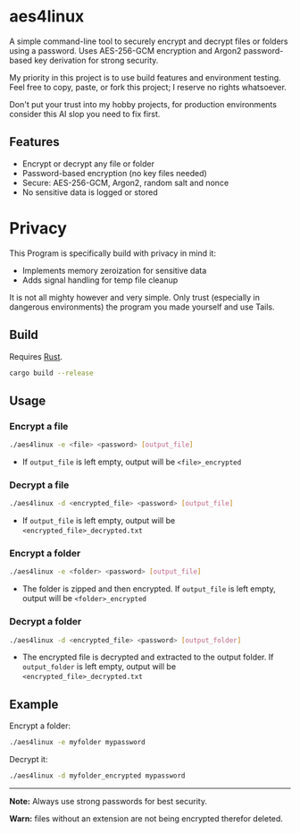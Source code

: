 # aes4linux

A simple command-line tool to securely encrypt and decrypt files or folders using a password. Uses AES-256-GCM encryption and Argon2 password-based key derivation for strong security.

My priority in this project is to use build features and environment testing. Feel free to copy, paste, or fork this project; I reserve no rights whatsoever.

Don't put your trust into my hobby projects, for production environments consider this AI slop you need to fix first.

## Features
- Encrypt or decrypt any file or folder
- Password-based encryption (no key files needed)
- Secure: AES-256-GCM, Argon2, random salt and nonce
- No sensitive data is logged or stored

# Privacy

This Program is specifically build with privacy in mind it:
- Implements memory zeroization for sensitive data
- Adds signal handling for temp file cleanup

It is not all mighty however and very simple. Only trust (especially in dangerous environments) the program you made yourself and use Tails. 

## Build

Requires [Rust](https://www.rust-lang.org/tools/install).

```sh
cargo build --release
```

## Usage

### Encrypt a file
```sh
./aes4linux -e <file> <password> [output_file]
```
- If `output_file` is left empty, output will be `<file>_encrypted`

### Decrypt a file
```sh
./aes4linux -d <encrypted_file> <password> [output_file]
```
- If `output_file` is left empty, output will be `<encrypted_file>_decrypted.txt`

### Encrypt a folder
```sh
./aes4linux -e <folder> <password> [output_file]
```
- The folder is zipped and then encrypted. If `output_file` is left empty, output will be `<folder>_encrypted`

### Decrypt a folder
```sh
./aes4linux -d <encrypted_file> <password> [output_folder]
```
- The encrypted file is decrypted and extracted to the output folder. If `output_folder` is left empty, output will be `<encrypted_file>_decrypted.txt`

## Example
Encrypt a folder:
```sh
./aes4linux -e myfolder mypassword
```
Decrypt it:
```sh
./aes4linux -d myfolder_encrypted mypassword
```

---

**Note:** Always use strong passwords for best security. 

**Warn:** files without an extension are not being encrypted therefor deleted. 